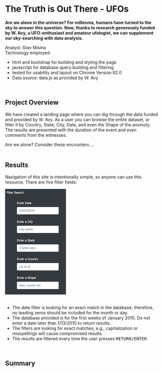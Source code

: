 # The Truth is Out There - UFOs
<b>Are we alone in the universe? For millennia, humans have turned to the sky to answer this question. Now, thanks to research generously funded by W. Avy, a UFO-enthusiast and amateur ufologist, we can supplement our sky-searching with data analysis.</b>  
  
Analyst: Stan Misina<br>
Technology employed:
- html and bootstrap for building and styling the page
- javascript for database query building and filtering
- tested for usability and layout on Chrome Version 92.0  
- Data source: data.js as provided by W. Avy  
<br>  


## Project Overview  
We have created a landing page where you can dig through the data funded and provided by W. Avy. As a user you can browse the entire dataset, or filter it by Country, State, City, Date, and even the Shape of the anomoly. The results are presented with the duration of the event and even comments from the witnesses.  

Are we alone? Consider these encounters ...  
<br>  
## Results  
Navigation of this site is intentionally simple, so anyone can use this resource. There are five filter fields:  

![filters screen shot](static/images/filter_screenshot.png)<br><br>

- The date filter is looking for an exact match in the database; therefore, no leading zeros should be included for the month or day.
- The database provided is for the first weeks of January 2010. Do not enter a date later than 1/13/2010 to return results.
- The filters are looking for exact matches, e.g., capitalization or misspellings will cause compromised results.
- The results are filtered every time the user presses <kbd>RETURN/ENTER</kbd>.
<br>  

## Summary
